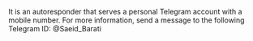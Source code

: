 It is an autoresponder that serves a personal Telegram account with a mobile number.
For more information, send a message to the following Telegram ID:
@Saeid_Barati
